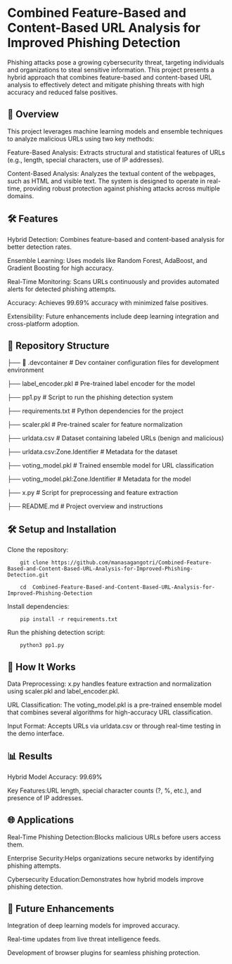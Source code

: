 # Combined Feature-Based and Content-Based URL Analysis for Improved Phishing Detection
Phishing attacks pose a growing cybersecurity threat, targeting individuals and organizations to steal sensitive information. This project presents a hybrid approach that combines feature-based and content-based URL analysis to effectively detect and mitigate phishing threats with high accuracy and reduced false positives.

## 🚀 Overview
This project leverages machine learning models and ensemble techniques to analyze malicious URLs using two key methods:

Feature-Based Analysis: Extracts structural and statistical features of URLs (e.g., length, special characters, use of IP addresses).

Content-Based Analysis: Analyzes the textual content of the webpages, such as HTML and visible text.
The system is designed to operate in real-time, providing robust protection against phishing attacks across multiple domains.

## 🛠️ Features
Hybrid Detection: Combines feature-based and content-based analysis for better detection rates.

Ensemble Learning: Uses models like Random Forest, AdaBoost, and Gradient Boosting for high accuracy.

Real-Time Monitoring: Scans URLs continuously and provides automated alerts for detected phishing attempts.

Accuracy: Achieves 99.69% accuracy with minimized false positives.

Extensibility: Future enhancements include deep learning integration and cross-platform adoption.



## 📂 Repository Structure
├── 📁 .devcontainer         # Dev container configuration files for development environment

├── label_encoder.pkl        # Pre-trained label encoder for the model

├── pp1.py                   # Script to run the phishing detection system

├── requirements.txt         # Python dependencies for the project

├── scaler.pkl               # Pre-trained scaler for feature normalization

├── urldata.csv              # Dataset containing labeled URLs (benign and malicious)

├── urldata.csv:Zone.Identifier # Metadata for the dataset

├── voting_model.pkl         # Trained ensemble model for URL classification

├── voting_model.pkl:Zone.Identifier # Metadata for the model

├── x.py                    # Script for preprocessing and feature extraction


├── README.md                # Project overview and instructions


## 🛠️ Setup and Installation
  Clone the repository:
        
        git clone https://github.com/manasagangotri/Combined-Feature-Based-and-Content-Based-URL-Analysis-for-Improved-Phishing-Detection.git
        
        cd  Combined-Feature-Based-and-Content-Based-URL-Analysis-for-Improved-Phishing-Detection
  
  Install dependencies:
        
        pip install -r requirements.txt
  
  Run the phishing detection script:
        
        python3 pp1.py
## 🧪 How It Works
  
  Data Preprocessing: x.py handles feature extraction and normalization using scaler.pkl and label_encoder.pkl.
  
  URL Classification: The voting_model.pkl is a pre-trained ensemble model that combines several algorithms for high-accuracy URL classification.
  
  Input Format: Accepts URLs via urldata.csv or through real-time testing in the demo interface.
## 📊 Results

Hybrid Model Accuracy: 99.69%

Key Features:URL length, special character counts (?, %, etc.), and presence of IP addresses.

## 🌐 Applications
Real-Time Phishing Detection:Blocks malicious URLs before users access them.

Enterprise Security:Helps organizations secure networks by identifying phishing attempts.

Cybersecurity Education:Demonstrates how hybrid models improve phishing detection.
## 🚀 Future Enhancements

Integration of deep learning models for improved accuracy.

Real-time updates from live threat intelligence feeds.

Development of browser plugins for seamless phishing protection.



